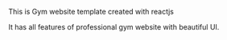 This is Gym website template created with reactjs



It has all features of professional gym website with beautiful UI.
